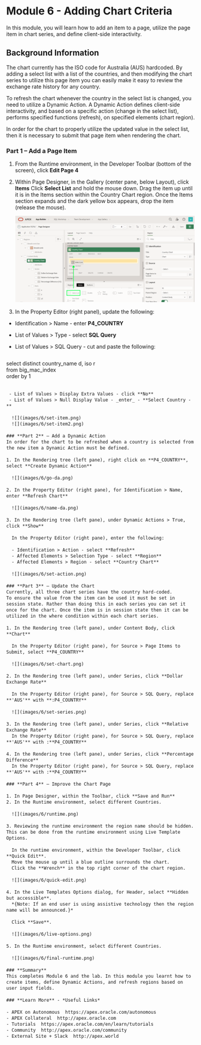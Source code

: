 # Module 6 - Adding Chart Criteria

In this module, you will learn how to add an item to a page, utilize the page item in chart series, and define client-side interactivity.

## Background Information
The chart currently has the ISO code for Australia (AUS) hardcoded. By adding a select list with a list of the countries, and then modifying the chart series to utilize this page item you can easily make it easy to review the exchange rate history for any country.

To refresh the chart whenever the country in the select list is changed, you need to utilize a Dynamic Action. A Dynamic Action defines client-side interactivity, and based on a specific action
(change in the select list), performs specified functions (refresh), on specified elements (chart region).

In order for the chart to properly utilize the updated value in the select list, then it is necessary to submit that page item when rendering the chart.

### **Part 1** – Add a Page Item

1. From the Runtime environment, in the Developer Toolbar (bottom of the screen), click **Edit Page 4**

2. Within Page Designer, in the Gallery (center pane, below Layout), click **Items**
    Click **Select List** and hold the mouse down.
    Drag the item up until it is in the Items section within the Country Chart region.
    Once the Items section expands and the dark yellow box appears, drop the item (release the mouse).

    ![](images/6/drop-item.png)

3. In the Property Editor (right panel), update the following:
  - Identification > Name - enter **P4_COUNTRY**
  - List of Values > Type - select **SQL Query**
  - List of Values > SQL Query - cut and paste the following:

      ~~~~sql
  select distinct country_name d, iso r  
  from big_mac_index  
  order by 1
  ~~~~  

   - List of Values > Display Extra Values - click **No**
   - List of Values > Null Display Value - _enter_ - **Select Country -**

    ![](images/6/set-item.png)
    ![](images/6/set-item2.png)

### **Part 2** – Add a Dynamic Action
In order for the chart to be refreshed when a country is selected from the new item a Dynamic Action must be defined.

1. In the Rendering tree (left pane), right click on **P4_COUNTRY**, select **Create Dynamic Action**  

    ![](images/6/go-da.png)

2. In the Property Editor (right pane), for Identification > Name, enter **Refresh Chart**

    ![](images/6/name-da.png)

3. In the Rendering tree (left pane), under Dynamic Actions > True, click **Show**

    In the Property Editor (right pane), enter the following:

    - Identification > Action - select **Refresh**
    - Affected Elements > Selection Type - select **Region**
    - Affected Elements > Region - select **Country Chart**

    ![](images/6/set-action.png)

### **Part 3** – Update the Chart
Currently, all three chart series have the country hard-coded.
To ensure the value from the item can be used it must be set in session state. Rather than doing this in each series you can set it once for the chart. Once the item is in session state then it can be utilized in the where condition within each chart series.

1. In the Rendering tree (left pane), under Content Body, click **Chart**

    In the Property Editor (right pane), for Source > Page Items to Submit, select **P4_COUNTRY**

    ![](images/6/set-chart.png)

2. In the Rendering tree (left pane), under Series, click **Dollar Exchange Rate**

    In the Property Editor (right pane), for Source > SQL Query, replace **'AUS'** with **:P4_COUNTRY**

    ![](images/6/set-series.png)

3. In the Rendering tree (left pane), under Series, click **Relative Exchange Rate**
    In the Property Editor (right pane), for Source > SQL Query, replace **'AUS'** with :**P4_COUNTRY**

4. In the Rendering tree (left pane), under Series, click **Percentage Difference**
    In the Property Editor (right pane), for Source > SQL Query, replace **'AUS'** with :**P4_COUNTRY**

### **Part 4** – Improve the Chart Page

1. In Page Designer, within the Toolbar, click **Save and Run**
2. In the Runtime environment, select different Countries.

    ![](images/6/runtime.png)

3. Reviewing the runtime environment the region name should be hidden. This can be done from the runtime environment using Live Template Options.

    In the runtime environment, within the Developer Toolbar, click **Quick Edit**.
    Move the mouse up until a blue outline surrounds the chart.
    Click the **Wrench** in the top right corner of the chart region.

    ![](images/6/quick-edit.png)

4. In the Live Templates Options dialog, for Header, select **Hidden but accessible**.  
    *{Note: If an end user is using assistive technology then the region name will be announced.}*

    Click **Save**.

    ![](images/6/live-options.png)

5. In the Runtime environment, select different Countries.

    ![](images/6/final-runtime.png)

### **Summary**
This completes Module 6 and the lab. In this module you learnt how to create items, define Dynamic Actions, and refresh regions based on user input fields.

### **Learn More** - *Useful Links*

- APEX on Autonomous  https://apex.oracle.com/autonomous
- APEX Collateral  http://apex.oracle.com
- Tutorials  https://apex.oracle.com/en/learn/tutorials
- Community  http://apex.oracle.com/community
- External Site + Slack  http://apex.world
